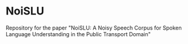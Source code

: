 # NoiSLU
Repository for the paper  "NoiSLU: A Noisy Speech Corpus for Spoken Language Understanding in the Public Transport Domain"
